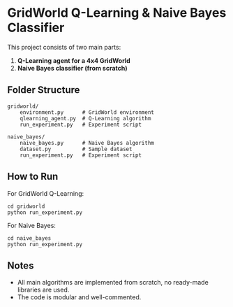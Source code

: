 # GridWorld Q-Learning & Naive Bayes Classifier

This project consists of two main parts:

1. **Q-Learning agent for a 4x4 GridWorld**
2. **Naive Bayes classifier (from scratch)**

## Folder Structure

```
gridworld/
    environment.py      # GridWorld environment
    qlearning_agent.py  # Q-Learning algorithm
    run_experiment.py   # Experiment script

naive_bayes/
    naive_bayes.py      # Naive Bayes algorithm
    dataset.py          # Sample dataset
    run_experiment.py   # Experiment script
```

## How to Run

For GridWorld Q-Learning:
```
cd gridworld
python run_experiment.py
```

For Naive Bayes:
```
cd naive_bayes
python run_experiment.py
```

## Notes
- All main algorithms are implemented from scratch, no ready-made libraries are used.
- The code is modular and well-commented.
